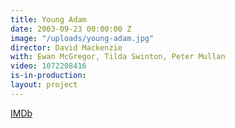 ```yaml
---
title: Young Adam
date: 2003-09-23 00:00:00 Z
image: "/uploads/young-adam.jpg"
director: David Mackenzie
with: Ewan McGregor, Tilda Swinton, Peter Mullan
video: 1072208416
is-in-production: 
layout: project
---
```


[IMDb](https://www.imdb.com/title/tt0289635/?ref_=nv_sr_srsg_0_tt_1_nm_7_q_young%2520adam)
